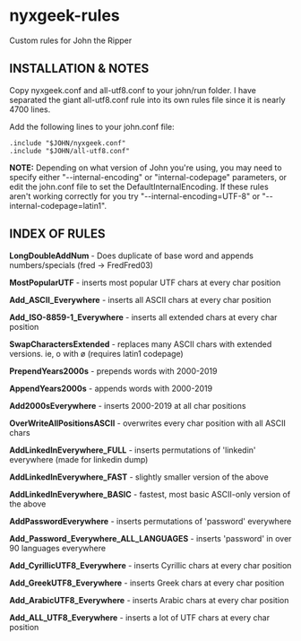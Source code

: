 # nyxgeek-rules
Custom rules for John the Ripper

INSTALLATION & NOTES
------------------------------------
Copy nyxgeek.conf and all-utf8.conf to your john/run folder. I have separated the giant all-utf8.conf rule into its own rules file since it is nearly 4700 lines. 

Add the following lines to your john.conf file:
```
.include "$JOHN/nyxgeek.conf"
.include "$JOHN/all-utf8.conf"
```


**NOTE:** Depending on what version of John you're using, you may need to specify either "--internal-encoding" or "internal-codepage" parameters, or edit the john.conf file to set the DefaultInternalEncoding.  If these rules aren't working correctly for you try "--internal-encoding=UTF-8" or "--internal-codepage=latin1".



INDEX OF RULES
-------------------------------------
**LongDoubleAddNum** - Does duplicate of base word and appends numbers/specials (fred -> FredFred03)

**MostPopularUTF** - inserts most popular UTF chars at every char position

**Add_ASCII_Everywhere** - inserts all ASCII chars at every char position

**Add_ISO-8859-1_Everywhere** - inserts all extended chars at every char position

**SwapCharactersExtended** - replaces many ASCII chars with extended versions. ie, o with ø (requires latin1 codepage)

**PrependYears2000s** - prepends words with 2000-2019

**AppendYears2000s** - appends words with 2000-2019

**Add2000sEverywhere** - inserts 2000-2019 at all char positions

**OverWriteAllPositionsASCII** - overwrites every char position with all ASCII chars

**AddLinkedInEverywhere_FULL** - inserts permutations of 'linkedin' everywhere (made for linkedin dump)

**AddLinkedInEverywhere_FAST** - slightly smaller version of the above

**AddLinkedInEverywhere_BASIC** - fastest, most basic ASCII-only version of the above

**AddPasswordEverywhere** - inserts permutations of 'password' everywhere

**Add_Password_Everywhere_ALL_LANGUAGES** - inserts 'password' in over 90 languages everywhere

**Add_CyrillicUTF8_Everywhere** - inserts Cyrillic chars at every char position

**Add_GreekUTF8_Everywhere** - inserts Greek chars at every char position

**Add_ArabicUTF8_Everywhere** - inserts Arabic chars at every char position

**Add_ALL_UTF8_Everywhere** - inserts a lot of UTF chars at every char position


